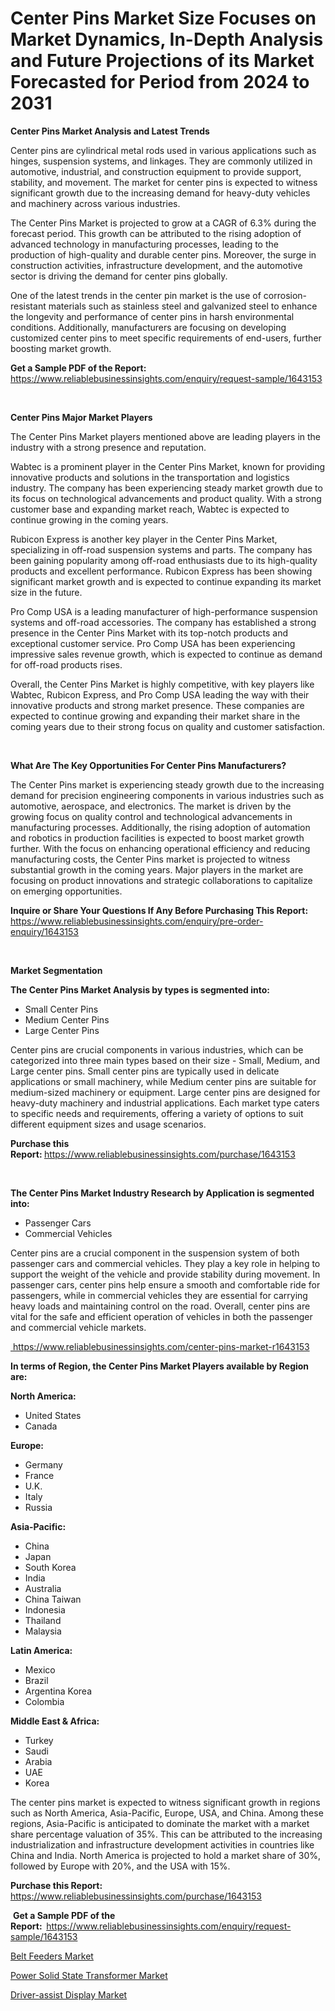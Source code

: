 <p><h1>Center Pins Market Size Focuses on Market Dynamics, In-Depth Analysis and Future Projections of its Market Forecasted for Period from 2024 to 2031</h1></p><p><strong>Center Pins Market Analysis and Latest Trends</strong></p>
<p><p>Center pins are cylindrical metal rods used in various applications such as hinges, suspension systems, and linkages. They are commonly utilized in automotive, industrial, and construction equipment to provide support, stability, and movement. The market for center pins is expected to witness significant growth due to the increasing demand for heavy-duty vehicles and machinery across various industries.</p><p>The Center Pins Market is projected to grow at a CAGR of 6.3% during the forecast period. This growth can be attributed to the rising adoption of advanced technology in manufacturing processes, leading to the production of high-quality and durable center pins. Moreover, the surge in construction activities, infrastructure development, and the automotive sector is driving the demand for center pins globally.</p><p>One of the latest trends in the center pin market is the use of corrosion-resistant materials such as stainless steel and galvanized steel to enhance the longevity and performance of center pins in harsh environmental conditions. Additionally, manufacturers are focusing on developing customized center pins to meet specific requirements of end-users, further boosting market growth.</p></p>
<p><strong>Get a Sample PDF of the Report:&nbsp;</strong> <a href="https://www.reliablebusinessinsights.com/enquiry/request-sample/1643153">https://www.reliablebusinessinsights.com/enquiry/request-sample/1643153</a></p>
<p>&nbsp;</p>
<p><strong>Center Pins Major Market Players</strong></p>
<p><p>The Center Pins Market players mentioned above are leading players in the industry with a strong presence and reputation. </p><p>Wabtec is a prominent player in the Center Pins Market, known for providing innovative products and solutions in the transportation and logistics industry. The company has been experiencing steady market growth due to its focus on technological advancements and product quality. With a strong customer base and expanding market reach, Wabtec is expected to continue growing in the coming years.</p><p>Rubicon Express is another key player in the Center Pins Market, specializing in off-road suspension systems and parts. The company has been gaining popularity among off-road enthusiasts due to its high-quality products and excellent performance. Rubicon Express has been showing significant market growth and is expected to continue expanding its market size in the future.</p><p>Pro Comp USA is a leading manufacturer of high-performance suspension systems and off-road accessories. The company has established a strong presence in the Center Pins Market with its top-notch products and exceptional customer service. Pro Comp USA has been experiencing impressive sales revenue growth, which is expected to continue as demand for off-road products rises.</p><p>Overall, the Center Pins Market is highly competitive, with key players like Wabtec, Rubicon Express, and Pro Comp USA leading the way with their innovative products and strong market presence. These companies are expected to continue growing and expanding their market share in the coming years due to their strong focus on quality and customer satisfaction.</p></p>
<p>&nbsp;</p>
<p><strong>What Are The Key Opportunities For Center Pins Manufacturers?</strong></p>
<p><p>The Center Pins market is experiencing steady growth due to the increasing demand for precision engineering components in various industries such as automotive, aerospace, and electronics. The market is driven by the growing focus on quality control and technological advancements in manufacturing processes. Additionally, the rising adoption of automation and robotics in production facilities is expected to boost market growth further. With the focus on enhancing operational efficiency and reducing manufacturing costs, the Center Pins market is projected to witness substantial growth in the coming years. Major players in the market are focusing on product innovations and strategic collaborations to capitalize on emerging opportunities.</p></p>
<p><strong>Inquire or Share Your Questions If Any Before Purchasing This Report:</strong> <a href="https://www.reliablebusinessinsights.com/enquiry/pre-order-enquiry/1643153">https://www.reliablebusinessinsights.com/enquiry/pre-order-enquiry/1643153</a></p>
<p>&nbsp;</p>
<p><strong>Market Segmentation</strong></p>
<p><strong>The Center Pins Market Analysis by types is segmented into:</strong></p>
<p><ul><li>Small Center Pins</li><li>Medium Center Pins</li><li>Large Center Pins</li></ul></p>
<p><p>Center pins are crucial components in various industries, which can be categorized into three main types based on their size - Small, Medium, and Large center pins. Small center pins are typically used in delicate applications or small machinery, while Medium center pins are suitable for medium-sized machinery or equipment. Large center pins are designed for heavy-duty machinery and industrial applications. Each market type caters to specific needs and requirements, offering a variety of options to suit different equipment sizes and usage scenarios.</p></p>
<p><strong>Purchase this Report:&nbsp;</strong><a href="https://www.reliablebusinessinsights.com/purchase/1643153">https://www.reliablebusinessinsights.com/purchase/1643153</a></p>
<p>&nbsp;</p>
<p><strong>The Center Pins Market Industry Research by Application is segmented into:</strong></p>
<p><ul><li>Passenger Cars</li><li>Commercial Vehicles</li></ul></p>
<p><p>Center pins are a crucial component in the suspension system of both passenger cars and commercial vehicles. They play a key role in helping to support the weight of the vehicle and provide stability during movement. In passenger cars, center pins help ensure a smooth and comfortable ride for passengers, while in commercial vehicles they are essential for carrying heavy loads and maintaining control on the road. Overall, center pins are vital for the safe and efficient operation of vehicles in both the passenger and commercial vehicle markets.</p></p>
<p><a href="https://www.reliablebusinessinsights.com/center-pins-market-r1643153">&nbsp;https://www.reliablebusinessinsights.com/center-pins-market-r1643153</a></p>
<p><strong>In terms of Region, the Center Pins Market Players available by Region are:</strong></p>
<p>
    <p> <strong> North America: </strong>
        <ul>
            <li>United States</li>
            <li>Canada</li>
        </ul>
        </p> 
    <p> <strong> Europe: </strong>
        <ul>
            <li>Germany</li>
            <li>France</li>
            <li>U.K.</li>
            <li>Italy</li>
            <li>Russia</li>
        </ul>
        </p> 
    <p> <strong> Asia-Pacific: </strong>
        <ul>
            <li>China</li>
            <li>Japan</li>
            <li>South Korea</li>
            <li>India</li>
            <li>Australia</li>
            <li>China Taiwan</li>
            <li>Indonesia</li>
            <li>Thailand</li>
            <li>Malaysia</li>
        </ul>
        </p> 
    <p> <strong> Latin America: </strong>
        <ul>
            <li>Mexico</li>
            <li>Brazil</li>
            <li>Argentina Korea</li>
            <li>Colombia</li>
        </ul>
        </p> 
    <p> <strong> Middle East & Africa: </strong>
        <ul>
            <li>Turkey</li>
            <li>Saudi</li>
            <li>Arabia</li>
            <li>UAE</li>
            <li>Korea</li>
        </ul>
    </p>
    </p>
<p><p>The center pins market is expected to witness significant growth in regions such as North America, Asia-Pacific, Europe, USA, and China. Among these regions, Asia-Pacific is anticipated to dominate the market with a market share percentage valuation of 35%. This can be attributed to the increasing industrialization and infrastructure development activities in countries like China and India. North America is projected to hold a market share of 30%, followed by Europe with 20%, and the USA with 15%.</p></p>
<p><strong>Purchase this Report: </strong><a href="https://www.reliablebusinessinsights.com/purchase/1643153">https://www.reliablebusinessinsights.com/purchase/1643153</a></p>
<p>&nbsp;<strong>Get a Sample PDF of the Report:&nbsp;&nbsp;</strong><a href="https://www.reliablebusinessinsights.com/enquiry/request-sample/1643153">https://www.reliablebusinessinsights.com/enquiry/request-sample/1643153</a></p>
<p><strong></strong></p>
<p><p><a href="https://github.com/bmorecock/Market-Research-Report-List-4/blob/main/belt-feeders-market.md">Belt Feeders Market</a></p><p><a href="https://view.publitas.com/reportprime-1/global-power-solid-state-transformer-market-size-is-expected-to-reach-at-a-cagr-of-10-5-and-this-report-covers-market-growth-trend-opportunity-and-forecast-2024-2031/">Power Solid State Transformer Market</a></p><p><a href="https://view.publitas.com/reportprime-1/driver-assist-display-market-investigation-industry-evolution-and-forecast-till-2031/">Driver-assist Display Market</a></p></p>